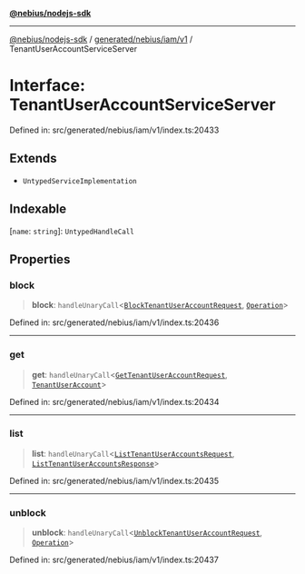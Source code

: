 [**@nebius/nodejs-sdk**](../../../../../README.md)

---

[@nebius/nodejs-sdk](../../../../../README.md) / [generated/nebius/iam/v1](../README.md) / TenantUserAccountServiceServer

# Interface: TenantUserAccountServiceServer

Defined in: src/generated/nebius/iam/v1/index.ts:20433

## Extends

- `UntypedServiceImplementation`

## Indexable

\[`name`: `string`\]: `UntypedHandleCall`

## Properties

### block

> **block**: `handleUnaryCall`\<[`BlockTenantUserAccountRequest`](BlockTenantUserAccountRequest.md), [`Operation`](../../../common/v1/interfaces/Operation.md)\>

Defined in: src/generated/nebius/iam/v1/index.ts:20436

---

### get

> **get**: `handleUnaryCall`\<[`GetTenantUserAccountRequest`](GetTenantUserAccountRequest.md), [`TenantUserAccount`](TenantUserAccount.md)\>

Defined in: src/generated/nebius/iam/v1/index.ts:20434

---

### list

> **list**: `handleUnaryCall`\<[`ListTenantUserAccountsRequest`](ListTenantUserAccountsRequest.md), [`ListTenantUserAccountsResponse`](ListTenantUserAccountsResponse.md)\>

Defined in: src/generated/nebius/iam/v1/index.ts:20435

---

### unblock

> **unblock**: `handleUnaryCall`\<[`UnblockTenantUserAccountRequest`](UnblockTenantUserAccountRequest.md), [`Operation`](../../../common/v1/interfaces/Operation.md)\>

Defined in: src/generated/nebius/iam/v1/index.ts:20437
